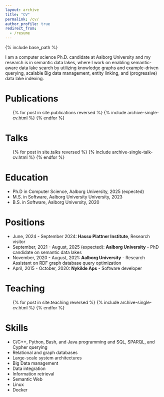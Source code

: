 ```yaml
---
layout: archive
title: "CV"
permalink: /cv/
author_profile: true
redirect_from:
  - /resume
---
```


{% include base_path %}

I am a computer science Ph.D. candidate at Aalborg University and my research is in semantic data lakes, where I work on enabling semantic-aware data lake search by utilizing knowledge graphs and example-driven querying, scalable Big data management, entity linking, and (progressive) data lake indexing.

Publications
======
  <ul>{% for post in site.publications reversed %}
    {% include archive-single-cv.html %}
  {% endfor %}</ul>
  
Talks
======
  <ul>{% for post in site.talks reversed %}
    {% include archive-single-talk-cv.html  %}
  {% endfor %}</ul>

Education
======
* Ph.D in Computer Science, Aalborg University, 2025 (expected)
* M.S. in Software, Aalborg University University, 2023
* B.S. in Software, Aalborg University, 2020

Positions
======
* June, 2024 - September 2024: __Hasso Plattner Institute__, Research visitor
* September, 2021 - August, 2025 (expected): __Aalborg University__ - PhD candidate on semantic data lakes
* November, 2020 - August, 2021: __Aalborg University__ - Research Assistant on RDF graph database query optimization
* April, 2015 - October, 2020: __Nykilde Aps__ - Software developer
  
Teaching
======
  <ul>{% for post in site.teaching reversed %}
    {% include archive-single-cv.html %}
  {% endfor %}</ul>

Skills
======
* C/C++, Python, Bash, and Java programming and SQL, SPARQL, and Cypher querying
* Relational and graph databases
* Large-scale system architectures
* Big Data management
* Data integration
* Information retrieval
* Semantic Web
* Linux
* Docker
  
<!--Service and leadership
======
* Currently signed in to 43 different slack teams-->

<!--Public Contributions
======
* Merged pull request for the Microsoft's ALEX repository to add portability to large code bases.-->
